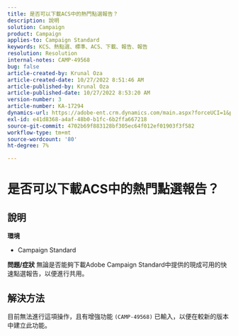 ```yaml
---
title: 是否可以下載ACS中的熱門點選報告？
description: 說明
solution: Campaign
product: Campaign
applies-to: Campaign Standard
keywords: KCS、熱點選、標準、ACS、下載、報告、報告
resolution: Resolution
internal-notes: CAMP-49568
bug: false
article-created-by: Krunal Oza
article-created-date: 10/27/2022 8:51:46 AM
article-published-by: Krunal Oza
article-published-date: 10/27/2022 8:53:20 AM
version-number: 3
article-number: KA-17294
dynamics-url: https://adobe-ent.crm.dynamics.com/main.aspx?forceUCI=1&pagetype=entityrecord&etn=knowledgearticle&id=0ecd9090-d455-ed11-bba2-6045bd006c82
exl-id: e41d8368-a4af-48b0-b1fc-6b2ffa667218
source-git-commit: 4702b69f883128bf305ec64f012ef01903f3f582
workflow-type: tm+mt
source-wordcount: '80'
ht-degree: 7%

---
```


# 是否可以下載ACS中的熱門點選報告？

## 說明

<b>環境</b>
- Campaign Standard



<b>問題/症狀</b>
無論是否能夠下載Adobe Campaign Standard中提供的現成可用的快速點選報告，以便進行共用。


## 解決方法


目前無法進行這項操作，且有增強功能 `(CAMP-49568)` 已輸入，以便在較新的版本中建立此功能。
